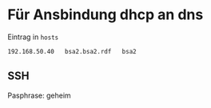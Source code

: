 # Für Ansbindung dhcp an dns

Eintrag in `hosts`

`192.168.50.40   bsa2.bsa2.rdf   bsa2`

## SSH

Pasphrase: geheim
